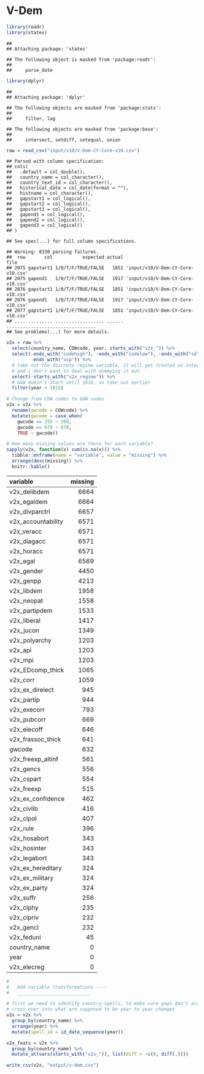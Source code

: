 V-Dem
================

``` r
library(readr)
library(states)
```

    ## 
    ## Attaching package: 'states'

    ## The following object is masked from 'package:readr':
    ## 
    ##     parse_date

``` r
library(dplyr)
```

    ## 
    ## Attaching package: 'dplyr'

    ## The following objects are masked from 'package:stats':
    ## 
    ##     filter, lag

    ## The following objects are masked from 'package:base':
    ## 
    ##     intersect, setdiff, setequal, union

``` r
raw = read_csv("input/v10/V-Dem-CY-Core-v10.csv")
```

    ## Parsed with column specification:
    ## cols(
    ##   .default = col_double(),
    ##   country_name = col_character(),
    ##   country_text_id = col_character(),
    ##   historical_date = col_date(format = ""),
    ##   histname = col_character(),
    ##   gapstart1 = col_logical(),
    ##   gapstart2 = col_logical(),
    ##   gapstart3 = col_logical(),
    ##   gapend1 = col_logical(),
    ##   gapend2 = col_logical(),
    ##   gapend3 = col_logical()
    ## )

    ## See spec(...) for full column specifications.

    ## Warning: 8330 parsing failures.
    ##  row       col           expected actual                              file
    ## 2075 gapstart1 1/0/T/F/TRUE/FALSE   1851 'input/v10/V-Dem-CY-Core-v10.csv'
    ## 2075 gapend1   1/0/T/F/TRUE/FALSE   1917 'input/v10/V-Dem-CY-Core-v10.csv'
    ## 2076 gapstart1 1/0/T/F/TRUE/FALSE   1851 'input/v10/V-Dem-CY-Core-v10.csv'
    ## 2076 gapend1   1/0/T/F/TRUE/FALSE   1917 'input/v10/V-Dem-CY-Core-v10.csv'
    ## 2077 gapstart1 1/0/T/F/TRUE/FALSE   1851 'input/v10/V-Dem-CY-Core-v10.csv'
    ## .... ......... .................. ...... .................................
    ## See problems(...) for more details.

``` r
v2x = raw %>%
  select(country_name, COWcode, year, starts_with("v2x_")) %>%
  select(-ends_with("codehigh"), -ends_with("codelow"), -ends_with("sd"),
         -ends_with("osp")) %>%
  # take out the discrete regime variable, it will get treated as integer
  # and i don't want to deal with dummying it out
  select(-starts_with("v2x_regime")) %>%
  # G&W doesn't start until 1816, so take out earlier
  filter(year > 1815)

# Change from COW codes to G&W codes
v2x = v2x %>%
  rename(gwcode = COWcode) %>%
  mutate(gwcode = case_when(
    gwcode == 255 ~ 260,
    gwcode == 679 ~ 678,
    TRUE ~ gwcode))

# How many missing values are there for each variable?
sapply(v2x, function(x) sum(is.na(x))) %>%
  tibble::enframe(name = "variable", value = "missing") %>%
  arrange(desc(missing)) %>%
  knitr::kable()
```

| variable            | missing |
| :------------------ | ------: |
| v2x\_delibdem       |    6664 |
| v2x\_egaldem        |    6664 |
| v2x\_divparctrl     |    6657 |
| v2x\_accountability |    6571 |
| v2x\_veracc         |    6571 |
| v2x\_diagacc        |    6571 |
| v2x\_horacc         |    6571 |
| v2x\_egal           |    6569 |
| v2x\_gender         |    4450 |
| v2x\_genpp          |    4213 |
| v2x\_libdem         |    1958 |
| v2x\_neopat         |    1558 |
| v2x\_partipdem      |    1533 |
| v2x\_liberal        |    1417 |
| v2x\_jucon          |    1349 |
| v2x\_polyarchy      |    1203 |
| v2x\_api            |    1203 |
| v2x\_mpi            |    1203 |
| v2x\_EDcomp\_thick  |    1065 |
| v2x\_corr           |    1059 |
| v2x\_ex\_direlect   |     945 |
| v2x\_partip         |     944 |
| v2x\_execorr        |     793 |
| v2x\_pubcorr        |     669 |
| v2x\_elecoff        |     646 |
| v2x\_frassoc\_thick |     641 |
| gwcode              |     632 |
| v2x\_freexp\_altinf |     561 |
| v2x\_gencs          |     556 |
| v2x\_cspart         |     554 |
| v2x\_freexp         |     515 |
| v2x\_ex\_confidence |     462 |
| v2x\_civlib         |     416 |
| v2x\_clpol          |     407 |
| v2x\_rule           |     396 |
| v2x\_hosabort       |     343 |
| v2x\_hosinter       |     343 |
| v2x\_legabort       |     343 |
| v2x\_ex\_hereditary |     324 |
| v2x\_ex\_military   |     324 |
| v2x\_ex\_party      |     324 |
| v2x\_suffr          |     256 |
| v2x\_clphy          |     235 |
| v2x\_clpriv         |     232 |
| v2x\_gencl          |     232 |
| v2x\_feduni         |      45 |
| country\_name       |       0 |
| year                |       0 |
| v2x\_elecreg        |       0 |

``` r
#
#   Add variable transformations ----
#   ___________________________ 

# first we need to identify country-spells, to make sure gaps don't accidentally
# cross over into what are supposed to be year to year changes
v2x = v2x %>%
  group_by(country_name) %>%
  arrange(year) %>%
  mutate(spell_id = id_date_sequence(year))

v2x_feats = v2x %>%
  group_by(country_name) %>%
  mutate_at(vars(starts_with("v2x_")), list(diff = ~c(0, diff(.))))

write_csv(v2x, "output/v-dem.csv")
```
